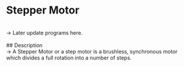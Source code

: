 # Stepper Motor
<br />
-> Later update programs here.
<br />
<br />
## Description
<br />
-> A Stepper Motor or a step motor is a brushless, synchronous motor which divides a full rotation into a number of steps.

<br />
<br />
<br />
